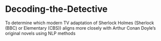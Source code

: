 # Decoding-the-Detective
To determine which modern TV adaptation of Sherlock Holmes (Sherlock (BBC) or Elementary (CBS)) aligns more closely with Arthur Conan Doyle’s original novels using NLP methods
